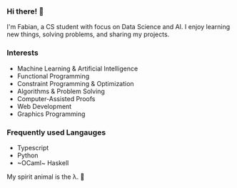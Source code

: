 ### Hi there! 🌻

I'm Fabian, a CS student with focus on Data Science and AI. I enjoy learning new things, solving problems, and sharing my projects.

### Interests
- Machine Learning & Artificial Intelligence
- Functional Programming
- Constraint Programming & Optimization
- Algorithms & Problem Solving
- Computer-Assisted Proofs
- Web Development
- Graphics Programming

### Frequently used Langauges
- Typescript
- Python
- ~OCaml~ Haskell

My spirit animal is the λ. 🐑
